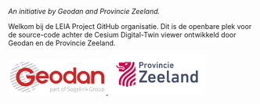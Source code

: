 _An initiative by Geodan and Provincie Zeeland._

Welkom bij de LEIA Project GitHub organisatie. Dit is de openbare plek voor de source-code achter de Cesium Digital-Twin viewer ontwikkeld door Geodan en de Provincie Zeeland.

<p>
  <a href="https://www.geodan.com/">
    <img src="/Geodan.png" width="200" />
  </a>
  <a href="https://www.zeeland.nl/">
    <img src="/ProvincieZeeland.png" width="200" />
  </a>
</p>

